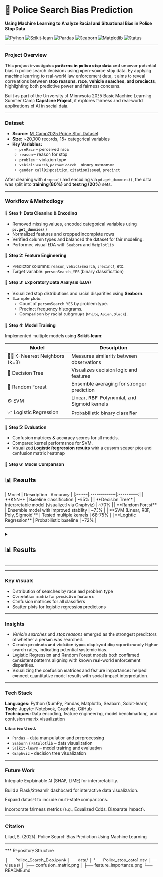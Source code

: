# 🚓 Police Search Bias Prediction
**Using Machine Learning to Analyze Racial and Situational Bias in Police Stop Data**

![Python](https://img.shields.io/badge/Python-3.9+-blue.svg)
![Scikit-learn](https://img.shields.io/badge/Scikit--learn-ML%20Library-orange)
![Pandas](https://img.shields.io/badge/Pandas-Data%20Analysis-yellow)
![Seaborn](https://img.shields.io/badge/Seaborn-Visualization-lightblue)
![Matplotlib](https://img.shields.io/badge/Matplotlib-Charts-green)
![Status](https://img.shields.io/badge/Status-Completed-brightgreen)

---

###  Project Overview
This project investigates  **patterns in police stop data** and uncover potential bias in police search decisions using open-source stop data. By applying machine learning to real-world law enforcement data, it aims to reveal correlations between **stop reasons, race, vehicle searches, and precincts**, highlighting both predictive power and fairness concerns.


Built as part of the University of Minnesota 2025 Basic Machine Learning Summer Camp **Capstone Project**, it explores fairness and real-world applications of AI in social data.

---

###  Dataset
- **Source:** [MLCamp2025 Police Stop Dataset](https://raw.githubusercontent.com/sziccardi/MLCamp2025_DataRepository/main/Police_stop_data1.csv)
- **Size:** ~20,000 records, 15+ categorical variables
- **Key Variables:**
  - `preRace` – perceived race
  - `reason` – reason for stop
  - `problem` – violation type
  - `vehicleSearch`, `personSearch` – binary outcomes
  - `gender`, `callDisposition`, `citationIssued`, `precinct`

After cleaning with `dropna()` and encoding via `pd.get_dummies()`, the data was split into **training (80%)** and **testing (20%)** sets.

---

###  Workflow & Methodlogy

#### 🔹 Step 1: Data Cleaning & Encoding
- Removed missing values, encoded categorical variables using **`pd.get_dummies()`**  
- Normalized features and dropped incomplete rows
- Verified column types and balanced the dataset for fair modeling.
- Performed visual EDA with `Seaborn` and `Matplotlib`

#### 🔹 Step 2: Feature Engineering
- Predictor columns: `reason`, `vehicleSearch`, `precinct`, etc.  
- Target variable: `personSearch_YES` (binary classification)

#### 🔹 Step 3: Exploratory Data Analysis (EDA)
- Visualized stop distributions and racial disparities using **Seaborn**.
- Example plots:
  - Count of `personSearch_YES` by problem type.
  - Precinct frequency histograms.
  - Comparison by racial subgroups (`White`, `Asian`, `Black`).

#### 🔹 Step 4: Model Training
Implemented multiple models using **Scikit-learn**:

| Model | Description |
|--------|-------------|
| 🧍‍♂️ K-Nearest Neighbors (k=3) | Measures similarity between observations |
| 🌳 Decision Tree | Visualizes decision logic and features |
| 🌲 Random Forest | Ensemble averaging for stronger prediction |
| ⚙️ SVM | Linear, RBF, Polynomial, and Sigmoid kernels |
| 📈 Logistic Regression | Probabilistic binary classifier |

#### 🔹 Step 5: Evaluation
- Confusion matrices & accuracy scores for all models.  
- Compared kernel performance for SVM.  
- Visualized **Logistic Regression results** with a custom scatter plot and confusion matrix heatmap.

#### 🔹 Step 6: Model Comparison
</details>
<summary><h2>📊 Results</h2></summary>
| Model | Description | Accuracy |
|:------|:-------------|:----------:|
| **KNN** | Baseline classification | ~65% |
| **Decision Tree** | Interpretable model (visualized via Graphviz) | ~70% |
| **Random Forest** | Ensemble model with improved stability | ~73% |
| **SVM (Linear, RBF, Poly, Sigmoid)** | Tested multiple kernels | 68–75% |
| **Logistic Regression** | Probabilistic baseline | ~72% |

---

<details>
<summary><h2>📊 Results</h2></summary>

| Model | Accuracy (Approx.) | Key Insight |
|--------|-------------------|--------------|
| **KNN (k=3)** | ~0.80 | Sensitive to feature scaling |
| **Decision Tree** | ~0.83 | Easily interpretable, may overfit |
| **Random Forest** | ~0.85 | Best overall balance and generalization |
| **SVM (Linear/RBF)** | ~0.82 | Linear kernel performed most consistently |
| **Logistic Regression** | ~0.84 | Clear interpretability and stable results |

**Confusion matrices** confirm consistent classification between “Searched” and “Not Searched” classes.

</details>

---

---

###  Key Visuals
- Distribution of searches by race and problem type  
- Correlation matrix for predictive features  
- Confusion matrices for all classifiers  
- Scatter plots for logistic regression predictions  

---


###  Insights
- *Vehicle searches* and *stop reasons* emerged as the strongest predictors of whether a person was searched.  
- Certain precincts and violation types displayed disproportionately higher search rates, indicating potential systemic bias.  
- Logistic Regression and Random Forest models both confirmed consistent patterns aligning with known real-world enforcement disparities.  
- Visualizing the confusion matrices and feature importances helped connect quantitative model results with social impact interpretation.


---

###  Tech Stack

**Languages:** Python (NumPy, Pandas, Matplotlib, Seaborn, Scikit-learn)  
**Tools:** Jupyter Notebook, Graphviz, GitHub  
**Techniques:** Data encoding, feature engineering, model benchmarking, and confusion matrix visualization  

**Libraries Used:**
- `Pandas` – data manipulation and preprocessing  
- `Seaborn` / `Matplotlib` – data visualization  
- `Scikit-learn` – model training and evaluation  
- `Graphviz` – decision tree visualization


---

###  Future Work

Integrate Explainable AI (SHAP, LIME) for interpretability.

Build a Flask/Streamlit dashboard for interactive data visualization.

Expand dataset to include multi-state comparisons.

Incorporate fairness metrics (e.g., Equalized Odds, Disparate Impact).


---

###  Citation
Lilad, S. (2025). Police Search Bias Prediction Using Machine Learning.

---

*** Repository Structure


├── Police_Search_Bias.ipynb
├── data/
│   └── Police_stop_data1.csv
├── visuals/
│   ├── confusion_matrix.png
│   ├── feature_importance.png
└── README.md



